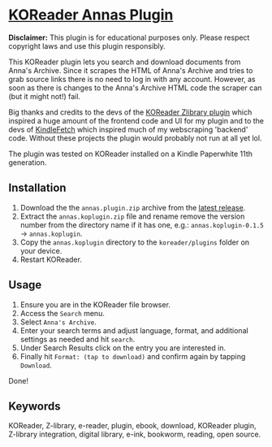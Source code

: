# [KOReader Annas Plugin](https://github.com/fischer-hub/annas.koplugin)


**Disclaimer:** This plugin is for educational purposes only. Please respect copyright laws and use this plugin responsibly.

This KOReader plugin lets you search and download documents from Anna's Archive. Since it scrapes the HTML of Anna's Archive and tries to grab source links there is no need to log in with any account. However, as soon as there is changes to the Anna's Archive HTML code the scraper can (but it might not!) fail.

Big thanks and credits to the devs of the [KOReader Zlibrary plugin](https://github.com/ZlibraryKO/zlibrary.koplugin) which inspired a huge amount of the frontend code and UI for my plugin and to the devs of [KindleFetch](https://github.com/justrals/KindleFetch) which inspired much of my webscraping 'backend' code. Without these projects the plugin would probably not run at all yet lol.

The plugin was tested on KOReader installed on a Kindle Paperwhite 11th generation.

## Installation

1.  Download the the `annas.plugin.zip` archive from the [latest release](https://github.com/fischer-hub/annas.koplugin/releases/latest).
2.  Extract the `annas.koplugin.zip` file and rename remove the version number from the directory name if it has one, e.g.: `annas.koplugin-0.1.5` -> `annas.koplugin`.
3.  Copy the `annas.koplugin` directory to the `koreader/plugins` folder on your device.
4.  Restart KOReader.


## Usage

1.  Ensure you are in the KOReader file browser.
2.  Access the `Search` menu.
3.  Select `Anna's Archive`.
4.  Enter your search terms and adjust language, format, and additional settings as needed and hit `search`.
5.  Under Search Results click on the entry you are interested in.
6.  Finally hit `Format: (tap to download)` and confirm again by tapping `Download`.

Done!

## Keywords

KOReader, Z-library, e-reader, plugin, ebook, download, KOReader plugin, Z-library integration, digital library, e-ink, bookworm, reading, open source.

